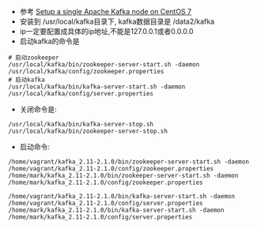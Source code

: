 + 参考 [Setup a single Apache Kafka node on CentOS 7](https://progressive-code.com/post/19/Setup-a-single-Apache-Kafka-node-on-CentOS-7)
+ 安装到 /usr/local/kafka目录下, kafka数据目录是 /data2/kafka
+ ip一定要配置成具体的ip地址,不能是127.0.0.1或者0.0.0.0
+ 启动kafka的命令是

```shell
# 启动zookeeper
/usr/local/kafka/bin/zookeeper-server-start.sh -daemon /usr/local/kafka/config/zookeeper.properties
# 启动kafka
/usr/local/kafka/bin/kafka-server-start.sh -daemon /usr/local/kafka/config/server.properties
```

+ 关闭命令是:

```shell
/usr/local/kafka/bin/kafka-server-stop.sh
/usr/local/kafka/bin/zookeeper-server-stop.sh
```



- 启动命令:

```
/home/vagrant/kafka_2.11-2.1.0/bin/zookeeper-server-start.sh -daemon /home/vagrant/kafka_2.11-2.1.0/config/zookeeper.properties
/home/mark/kafka_2.11-2.1.0/bin/zookeeper-server-start.sh -daemon /home/mark/kafka_2.11-2.1.0/config/zookeeper.properties
```

```
/home/vagrant/kafka_2.11-2.1.0/bin/kafka-server-start.sh -daemon /home/vagrant/kafka_2.11-2.1.0/config/server.properties 
/home/mark/kafka_2.11-2.1.0/bin/kafka-server-start.sh -daemon /home/mark/kafka_2.11-2.1.0/config/server.properties
```

